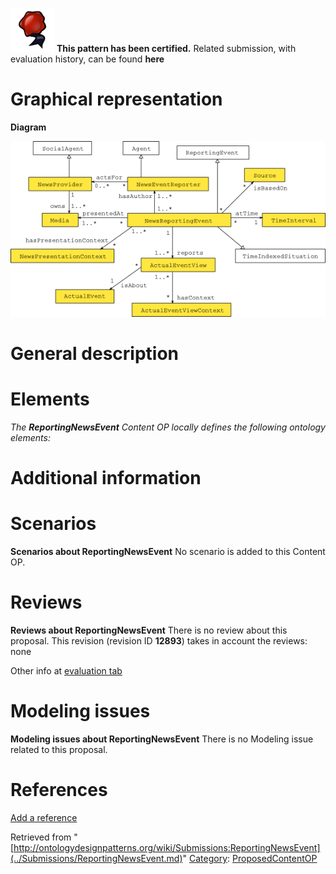[![](../images/thumb/b/b5/Certified.png/70px-Certified.png)](../Image/Certified.png.md "Certified.png") __This pattern has been certified.__
Related submission, with evaluation history, can be found __here__





#  Graphical representation


__Diagram__




[![Image:ReportingNewsEvent-scheme.png‎](../images/d/d9/ReportingNewsEvent-scheme.png)](../Image/ReportingNewsEvent-scheme.png.md "Image:ReportingNewsEvent-scheme.png‎")




#  General description


  




#  Elements


_The __ReportingNewsEvent__ Content OP locally defines the following ontology elements:_



#  Additional information


#  Scenarios



__Scenarios about ReportingNewsEvent__
No scenario is added to this Content OP.




#  Reviews



__Reviews about ReportingNewsEvent__
There is no review about this proposal.
This revision (revision ID __12893__) takes in account the reviews: none


Other info at [evaluation tab](http://ontologydesignpatterns.org/wiki/index.php?title=Submissions:ReportingNewsEvent&action=evaluation "http://ontologydesignpatterns.org/wiki/index.php?title=Submissions:ReportingNewsEvent&action=evaluation")




  




#  Modeling issues



__Modeling issues about ReportingNewsEvent__
There is no Modeling issue related to this proposal.




  




#  References


[Add a reference](index.php@title=Odp%253AAdd_reference&subject=../Submissions/ReportingNewsEvent.md "http://ontologydesignpatterns.org/wiki/index.php?title=Odp:Add_reference&subject=Submissions%3AReportingNewsEvent")


  






Retrieved from "[http://ontologydesignpatterns.org/wiki/Submissions:ReportingNewsEvent](../Submissions/ReportingNewsEvent.md)"
 [Category](http://ontologydesignpatterns.org/wiki/Special:Categories "Special:Categories"): [ProposedContentOP](../Category/ProposedContentOP.md "Category:ProposedContentOP")